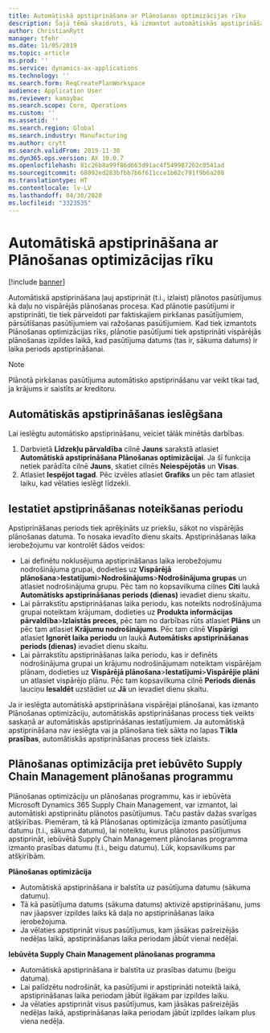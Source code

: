 ```yaml
---
title: Automātiskā apstiprināšana ar Plānošanas optimizācijas rīku
description: Šajā tēmā skaidrots, kā izmantot automātiskās apstiprināšanas ar Plānošanas optimizācijas rīku.
author: ChristianRytt
manager: tfehr
ms.date: 11/05/2019
ms.topic: article
ms.prod: ''
ms.service: dynamics-ax-applications
ms.technology: ''
ms.search.form: ReqCreatePlanWorkspace
audience: Application User
ms.reviewer: kamaybac
ms.search.scope: Core, Operations
ms.custom: ''
ms.assetid: ''
ms.search.region: Global
ms.search.industry: Manufacturing
ms.author: crytt
ms.search.validFrom: 2019-11-30
ms.dyn365.ops.version: AX 10.0.7
ms.openlocfilehash: 81c26b8a99f86d663d91ac4f549987262c0541ad
ms.sourcegitcommit: 68092ed283bfbb7b6f611cce1b62c791f9b6a208
ms.translationtype: HT
ms.contentlocale: lv-LV
ms.lasthandoff: 04/30/2020
ms.locfileid: "3323535"
---
```

# <a name="auto-firming-with-planning-optimization"></a>Automātiskā apstiprināšana ar Plānošanas optimizācijas rīku

[!include [banner](../../includes/banner.md)]

Automātiskā apstiprināšana ļauj apstiprināt (t.i., izlaist) plānotos pasūtījumus kā daļu no vispārējās plānošanas procesa. Kad plānotie pasūtījumi ir apstiprināti, tie tiek pārveidoti par faktiskajiem pirkšanas pasūtījumiem, pārsūtīšanas pasūtījumiem vai ražošanas pasūtījumiem. Kad tiek izmantots Plānošanas optimizācijas rīks, plānotie pasūtījumi tiek apstiprināti vispārējās plānošanas izpildes laikā, kad pasūtījuma datums (tas ir, sākuma datums) ir laika periods apstiprināšanai.

> [!NOTE]
> Plānotā pirkšanas pasūtījuma automātisko apstiprināšanu var veikt tikai tad, ja krājums ir saistīts ar kreditoru.

## <a name="turn-on-auto-firming"></a>Automātiskās apstiprināšanas ieslēgšana

Lai ieslēgtu automātisko apstiprināšanu, veiciet tālāk minētās darbības.

1. Darbvietā **Līdzekļu pārvaldība** cilnē **Jauns** sarakstā atlasiet **Automātiskā apstiprināšana Plānošanas optimizācijai**. Ja šī funkcija netiek parādīta cilnē **Jauns**, skatiet cilnēs **Neiespējotās** un **Visas**.
1. Atlasiet **Iespējot tagad**. Pēc izvēles atlasiet **Grafiks** un pēc tam atlasiet laiku, kad vēlaties ieslēgt līdzekli.

## <a name="set-up-the-firming-time-fence"></a>Iestatiet apstiprināšanas noteikšanas periodu

Apstiprināšanas periods tiek aprēķināts uz priekšu, sākot no vispārējās plānošanas datuma. To nosaka ievadīto dienu skaits. Apstiprināšanas laika ierobežojumu var kontrolēt šādos veidos:

- Lai definētu noklusējuma apstiprināšanas laika ierobežojumu nodrošinājuma grupai, dodieties uz **Vispārējā plānošana**\>**Iestatījumi**\>**Nodrošinājums**\>**Nodrošinājuma grupas** un atlasiet nodrošinājuma grupu. Pēc tam no kopsavilkuma cilnes **Citi** laukā **Automātisks apstiprināšanas periods (dienas)** ievadiet dienu skaitu.
- Lai pārrakstītu apstiprināšanas laika periodu, kas noteikts nodrošinājuma grupai noteiktam krājumam, dodieties uz **Produkta informācijas pārvaldība**\>**Izlaistās preces**, pēc tam no darbības rūts atlasiet **Plāns** un pēc tam atlasiet **Krājumu nodrošinājums**. Pēc tam cilnē **Vispārīgi** atlasiet **Ignorēt laika periodu** un laukā **Automātisks apstiprināšanas periods (dienas)** ievadiet dienu skaitu.
- Lai pārrakstītu apstiprināšanas laika periodu, kas ir definēts nodrošinājuma grupai un krājumu nodrošinājumam noteiktam vispārējam plānam, dodieties uz **Vispārējā plānošana**\>**Iestatījumi**\>**Vispārējie plāni** un atlasiet vispārējo plānu. Pēc tam kopsavilkuma cilnē  **Periods dienās** lauciņu **Iesaldēt** uzstādiet uz **Jā** un ievadiet dienu skaitu.

Ja ir ieslēgta automātiskā apstiprināšana vispārējai plānošanai, kas izmanto Plānošanas optimizāciju, automātiskās apstiprināšanas process tiek veikts saskaņā ar automātiskās apstiprināšanas iestatījumiem. Ja automātiskā apstiprināšana nav ieslēgta vai ja plānošana tiek sākta no lapas **Tīkla prasības**, automātiskās apstiprināšanas process tiek izlaists.

## <a name="planning-optimization-vs-the-built-in-supply-chain-management-planning-engine"></a>Plānošanas optimizācija pret iebūvēto Supply Chain Management plānošanas programmu

Plānošanas optimizāciju un plānošanas programmu, kas ir iebūvēta Microsoft Dynamics 365 Supply Chain Management, var izmantot, lai automātiski apstiprinātu plānotos pasūtījumus. Taču pastāv dažas svarīgas atšķirības. Piemēram, tā kā Plānošanas optimizācija izmanto pasūtījuma datumu (t.i., sākuma datumu), lai noteiktu, kurus plānotos pasūtījumus apstiprināt, iebūvētā Supply Chain Management plānošanas programma izmanto prasības datumu (t.i., beigu datumu). Lūk, kopsavilkums par atšķirībām.

**Plānošanas optimizācija**

- Automātiskā apstiprināšana ir balstīta uz pasūtījuma datumu (sākuma datumu).
- Tā kā pasūtījuma datums (sākuma datums) aktivizē apstiprināšanu, jums nav jāapsver izpildes laiks kā daļa no apstiprināšanas laika ierobežojuma.
- Ja vēlaties apstiprināt visus pasūtījumus, kam jāsākas pašreizējās nedēļas laikā, apstiprināšanas laika periodam jābūt vienai nedēļai.

**Iebūvēta Supply Chain Management plānošanas programma**

- Automātiskā apstiprināšana ir balstīta uz prasības datumu (beigu datuma).
- Lai palīdzētu nodrošināt, ka pasūtījumi ir apstiprināti noteiktā laikā, apstiprināšanas laika periodam jābūt ilgākam par izpildes laiku.
- Ja vēlaties apstiprināt visus pasūtījumus, kam jāsākas pašreizējās nedēļas laikā, apstiprināšanas laika periodam jābūt izpildes laikam plus viena nedēļa.
